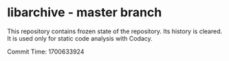 # libarchive - master branch

This repository contains frozen state of the repository.
Its history is cleared. It is used only for static code
analysis with Codacy.

Commit Time: 1700633924